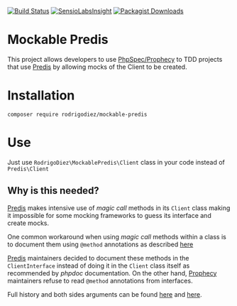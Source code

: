 [![Build Status](https://travis-ci.org/rodrigodiez/mockable-predis.svg?branch=master)](https://travis-ci.org/rodrigodiez/mockable-predis)
[![SensioLabsInsight](https://insight.sensiolabs.com/projects/e06994d2-d371-404d-90d0-022b2dd7be03/mini.png)](https://insight.sensiolabs.com/projects/e06994d2-d371-404d-90d0-022b2dd7be03)
[![Packagist Downloads](https://img.shields.io/packagist/dt/rodrigodiez/mockable-predis.svg)](https://packagist.org/packages/rodrigodiez/mockable-predis)

# Mockable Predis
This project allows developers to use [PhpSpec/Prophecy](http://phpspec.readthedocs.org/en/latest/) to TDD projects that use [Predis](https://github.com/nrk/predis) by allowing mocks of the Client to be created.

# Installation

```
composer require rodrigodiez/mockable-predis
```

# Use
Just use `RodrigoDiez\MockablePredis\Client` class in your code instead of `Predis\Client`

## Why is this needed?
[Predis](https://github.com/nrk/predis) makes intensive use of *magic call* methods in its `Client` class making it impossible for some mocking frameworks to guess its interface and create mocks.

One common workaround when using *magic call* methods within a class is to document them using `@method` annotations as described [here](http://manual.phpdoc.org/HTMLSmartyConverter/PHP/phpDocumentor/tutorial_tags.method.pkg.html)

[Predis](https://github.com/nrk/predis) maintainers decided to document these methods in the `ClientInterface` instead of doing it in the `Client` class itself as recommended by *phpdoc* documentation. On the other hand, [Prophecy](https://github.com/phpspec/prophecy) maintainers refuse to read `@method` annotations from interfaces.

Full history and both sides arguments can be found [here](https://github.com/nrk/predis/pull/213) and [here](https://github.com/phpspec/prophecy/pull/126).
